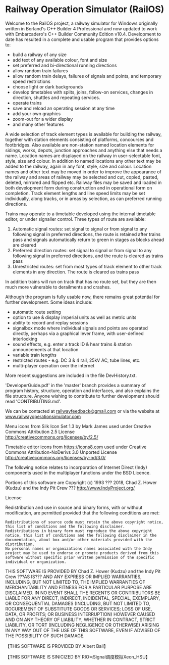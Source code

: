 # Railway Operation Simulator (RailOS)

Welcome to the RailOS project, a railway simulator for Windows originally written in Borland's C++ Builder 4 Professional and now updated to work with Embarcadero's C++ Builder Community Edition v10.4.  Development to date has resulted in a complete and usable program that provides options to:

- build a railway of any size
- add text of any available colour, font and size
- set preferred and bi-directional running directions
- allow random train failures
- allow random train delays, failures of signals and points, and temporary speed restrictions
- choose light or dark backgrounds
- develop timetables with splits, joins, follow-on services, changes in direction, shuttles and repeating services.
- operate trains
- save and reload an operating session at any time
- add your own graphics
- zoom-out for a wider display
- and many other features

A wide selection of track element types is available for building the railway, together with station elements consisting of platforms, concourses and footbridges.  Also available are non-station named location elements for sidings, works, depots, junction approaches and anything else that needs a name.  Location names are displayed on the railway in user-selectable font, style, size and colour.  In addition to named locations any other text may be added to the railway, again in any font, style, size and colour.  Location names and other text may be moved in order to improve the appearance of the railway and areas of railway may be selected and cut, copied, pasted, deleted, mirrored and flipped etc.  Railway files may be saved and loaded in both development form during construction and in operational form on completion.  Track element lengths and line speed limits may be set individually, along tracks, or in areas by selection, as can preferred running directions.

Trains may operate to a timetable developed using the internal timetable editor, or under signaller control.  Three types of route are available:

1. Automatic signal routes:  set signal to signal or from signal to any following signal in preferred directions, the route is retained after trains pass and signals automatically return to green in stages as blocks ahead are cleared
2. Preferred direction routes:  set signal to signal or from signal to any following signal in preferred directions, and the route is cleared as trains pass
3. Unrestricted routes:  set from most types of track element to other track elements in any direction.  The route is cleared as trains pass

In addition trains will run on track that has no route set, but they are then much more vulnerable to derailments and crashes.

Although the program is fully usable now, there remains great potential for further development.  Some ideas include:

- automatic route setting
- option to use & display imperial units as well as metric units
- ability to record and replay sessions
- signalbox mode where individual signals and points are operated directly, perhaps via a graphical lever frame, with user-defined interlocking
- sound effects, e.g. enter a track ID & hear trains & station announcements at that location
- variable train lengths
- restricted routes - e.g. DC 3 & 4 rail, 25kV AC, tube lines, etc.
- multi-player operation over the internet

More recent suggestions are included in the file DevHistory.txt.

'DeveloperGuide.pdf' in the 'master' branch provides a summary of program history, structure, operation and interfaces, and also explains the file structure.  Anyone wishing to contribute to further development should read 'CONTRIBUTING.md'.

We can be contacted at railwayfeedback@gmail.com or via the website at www.railwayoperationsimulator.com

Menu icons from Silk Icon Set 1.3 by Mark James used under Creative Commons Attribution 2.5 License http://creativecommons.org/licenses/by/2.5/

Timetable editor icons from https://icons8.com used under Creative Commons Attribution-NoDerivs 3.0 Unported License http://creativecommons.org/licenses/by-nd/3.0/

The following notice relates to incorporation of Internet Direct (Indy) components used in the multiplayer functions under the BSD Licence.

Portions of this software are Copyright (c) 1993 ??? 2018, Chad Z. Hower (Kudzu) and the Indy Pit Crew ??? http://www.IndyProject.org/

License

Redistribution and use in source and binary forms, with or without modification, are permitted provided that the following conditions are met:

    Redistributions of source code must retain the above copyright notice, this list of conditions and the following disclaimer.
    Redistributions in binary form must reproduce the above copyright notice, this list of conditions and the following disclaimer in the documentation, about box and/or other materials provided with the distribution.
    No personal names or organizations names associated with the Indy project may be used to endorse or promote products derived from this software without specific prior written permission of the specific individual or organization.

THIS SOFTWARE IS PROVIDED BY Chad Z. Hower (Kudzu) and the Indy Pit Crew ???AS IS??? AND ANY EXPRESS OR IMPLIED WARRANTIES, INCLUDING, BUT NOT LIMITED TO, THE IMPLIED WARRANTIES OF MERCHANTABILITY AND FITNESS FOR A PARTICULAR PURPOSE ARE DISCLAIMED. IN NO EVENT SHALL THE REGENTS OR CONTRIBUTORS BE LIABLE FOR ANY DIRECT, INDIRECT, INCIDENTAL, SPECIAL, EXEMPLARY, OR CONSEQUENTIAL DAMAGES (INCLUDING, BUT NOT LIMITED TO,  ROCUREMENT OF SUBSTITUTE GOODS OR SERVICES; LOSS OF USE, DATA, OR PROFITS; OR BUSINESS INTERRUPTION) HOWEVER CAUSED AND ON ANY THEORY OF LIABILITY, WHETHER IN CONTRACT, STRICT LIABILITY, OR TORT (INCLUDING NEGLIGENCE OR OTHERWISE) ARISING IN ANY WAY OUT OF THE USE OF THIS SOFTWARE, EVEN IF ADVISED OF THE POSSIBILITY OF SUCH DAMAGE.

【THIS SOFTWARE IS PROVIDED  BY Albert Ball】

【THIS SOFTWARE IS SINICIZED BY RIO≒Signal调度模拟Xeon_HSU】
